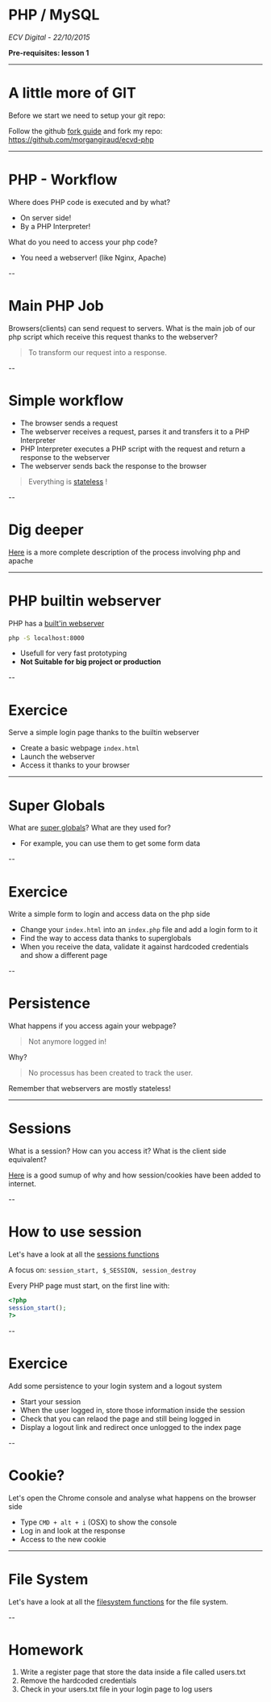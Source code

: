 # PHP / MySQL
*ECV Digital - 22/10/2015*

**Pre-requisites: lesson 1**

---
# A little more of GIT
Before we start we need to setup your git repo:

Follow the github [fork guide](https://help.github.com/articles/fork-a-repo/) <!-- .element: target="_blank" -->and fork my repo: https://github.com/morgangiraud/ecvd-php <!-- .element: target="_blank" -->

---
# PHP -  Workflow
Where does PHP code is executed  and by what?
- On server side! <!-- .element: class="fragment" -->
- By a PHP Interpreter! <!-- .element: class="fragment" -->

What do you need to access your php code? <!-- .element: class="fragment" -->
- You need a webserver! (like Nginx, Apache) <!-- .element: class="fragment" -->

--
# Main PHP Job
Browsers(clients) can send request to servers. What is the main job of our php script which receive this request thanks to the webserver?
> To transform our request into a response. 

<!-- .element: class="fragment" -->

--
# Simple workflow 
- The browser sends a request <!-- .element: class="fragment" -->
- The webserver receives a request, parses it and transfers it to a PHP Interpreter <!-- .element: class="fragment" -->
- PHP Interpreter executes a PHP script with the request and return a response to the webserver <!-- .element: class="fragment" -->
- The webserver sends back the response to the browser <!-- .element: class="fragment" -->

> Everything is [stateless](https://en.wikipedia.org/wiki/Stateless_protocol) <!-- .element: target="_blank" -->!

<!-- .element: class="fragment" -->
--
# Dig deeper
[Here](http://abhinavsingh.com/how-does-php-echos-a-hello-world-behind-the-scene/) is a more complete description of the process involving php and apache <!-- .element: target="_blank" -->

---
# PHP builtin webserver
PHP has a [built'in webserver](http://php.net/manual/en/features.commandline.webserver.php) <!-- .element: target="_blank" -->
```bash
php -S localhost:8000
```
- Usefull for very fast prototyping
- **Not Suitable for big project or production**

--
# Exercice
Serve a simple login page thanks to the builtin webserver
  - Create a basic webpage `index.html`
  - Launch the webserver
  - Access it thanks to your browser

---
# Super Globals
What are [super globals](http://php.net/manual/en/language.variables.superglobals.php)? <!-- .element: target="_blank" -->
What are they used for?
- For example, you can use them to get some form data


--
# Exercice
Write a simple form to login and access data on the php side
  - Change your `index.html` into an `index.php` file and add a login form to it
  - Find the way to access data thanks to superglobals
  - When you receive the data, validate it against hardcoded credentials and show a different page

--
# Persistence
What happens if you access again your webpage?
> Not anymore logged in! 

<!-- .element: class="fragment" -->

Why? <!-- .element: class="fragment" -->
> No processus has been created to track the user.  

<!-- .element: class="fragment" -->

Remember that webservers are mostly stateless! <!-- .element: class="fragment" -->

---
# Sessions
What is a session? How can you access it? What is the client side equivalent?

[Here](https://crypto.stanford.edu/cs142/lectures/cookie.html) is a good sumup of why and how session/cookies have been added to internet. <!-- .element: target="_blank" -->

--
# How to use session
Let's have a look at all the [sessions functions](http://php.net/manual/fr/ref.session.php)<!-- .element: target="_blank" -->

A focus on: `session_start, $_SESSION, session_destroy`

Every PHP page must start, on the first line with:
```PHP
<?php
session_start();
?>

```
<!-- .element: class="fragment" -->
--
# Exercice
Add some persistence to your login system and a logout system
- Start your session
- When the user logged in, store those information inside the session
- Check that you can relaod the page and still being logged in
- Display a logout link and redirect once unlogged to the index page

--
# Cookie?
Let's open the Chrome console and analyse what happens on the browser side
- Type `CMD + alt + i` (OSX) to show the console
- Log in and look at the response
- Access to the new cookie

---
# File System
Let's have a look at all the [filesystem functions](http://php.net/manual/en/book.filesystem.php) for the file system. <!-- .element: target="_blank" -->

--
# Homework
1. Write a register page that store the data inside a file called users.txt
2. Remove the hardcoded credentials 
2. Check in your users.txt file in your login page to log users




